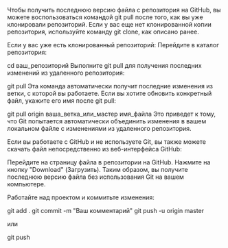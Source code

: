 Чтобы получить последнюю версию файла с репозитория на GitHub, вы можете воспользоваться командой git pull после того, как вы уже клонировали репозиторий. Если у вас еще нет клонированной копии репозитория, используйте команду git clone, как описано ранее.

Если у вас уже есть клонированный репозиторий:
Перейдите в каталог репозитория:


cd ваш_репозиторий
Выполните git pull для получения последних изменений из удаленного репозитория:


git pull
Эта команда автоматически получит последние изменения из ветки, с которой вы работаете. Если вы хотите обновить конкретный файл, укажите его имя после git pull:


git pull origin ваша_ветка_или_мастер имя_файла
Это приведет к тому, что Git попытается автоматически объединить изменения в вашем локальном файле с изменениями из удаленного репозитория.

Если вы работаете с GitHub и не используете Git, вы также можете скачать файл непосредственно из веб-интерфейса GitHub:

Перейдите на страницу файла в репозитории на GitHub.
Нажмите на кнопку "Download" (Загрузить).
Таким образом, вы получите последнюю версию файла без использования Git на вашем компьютере.

Работайте над проектом и коммитьте изменения:


git add .
git commit -m "Ваш комментарий"
git push -u origin master

или

git push
